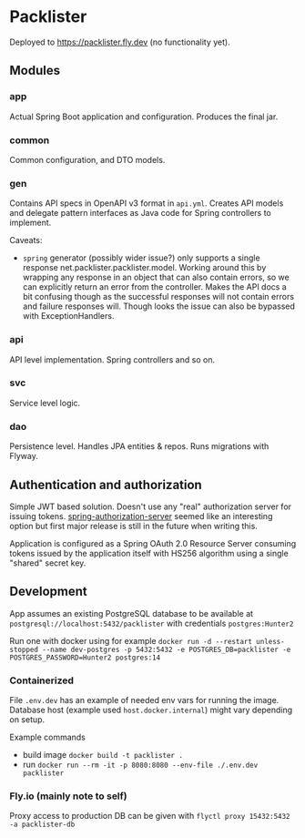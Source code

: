 # Packlister

Deployed to https://packlister.fly.dev (no functionality yet).

## Modules

### app

Actual Spring Boot application and configuration. Produces the final jar.

### common

Common configuration, and DTO models.

### gen

Contains API specs in OpenAPI v3 format in `api.yml`. Creates API models and delegate pattern interfaces as Java code for Spring controllers to implement.

Caveats:
* `spring` generator (possibly wider issue?) only supports a single response net.packlister.packlister.model. Working around this by wrapping any response in an object that can also contain errors, so we can explicitly return an error from the controller. Makes the API docs a bit confusing though as the successful responses will not contain errors and failure responses will. Though looks the issue can also be bypassed with ExceptionHandlers.

### api

API level implementation. Spring controllers and so on.

### svc

Service level logic.

### dao

Persistence level. Handles JPA entities & repos. Runs migrations with Flyway.

## Authentication and authorization

Simple JWT based solution. Doesn't use any "real" authorization server for issuing tokens. [spring-authorization-server](https://github.com/spring-projects/spring-authorization-server) seemed like an interesting option but first major release is still in the future when writing this.

Application is configured as a Spring OAuth 2.0 Resource Server consuming tokens issued by the application itself with HS256 algorithm using a single "shared" secret key.

## Development

App assumes an existing PostgreSQL database to be available at `postgresql://localhost:5432/packlister` with credentials `postgres:Hunter2`

Run one with docker using for example `docker run -d --restart unless-stopped --name dev-postgres -p 5432:5432 -e POSTGRES_DB=packlister -e POSTGRES_PASSWORD=Hunter2 postgres:14`

### Containerized

File `.env.dev` has an example of needed env vars for running the image. Database host (example used `host.docker.internal`) might vary depending on setup.

Example commands
* build image `docker build -t packlister .`
* run `docker run --rm -it -p 8080:8080 --env-file ./.env.dev packlister`

### Fly.io (mainly note to self)

Proxy access to production DB can be given with `flyctl proxy 15432:5432 -a packlister-db`
